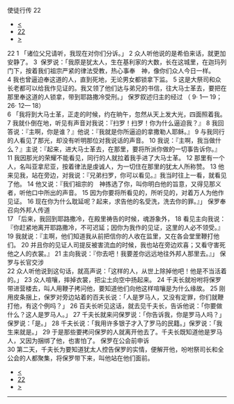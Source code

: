 ﻿





 使徒行传 22




* [<](bible/ACT21.md)
* [22](bible/ACT.md)
* [>](bible/ACT23.md)



 
22 
1 「诸位父兄请听，我现在对你们分诉。」 
2 众人听他说的是希伯来话，就更加安静了。 
3  保罗说：「我原是犹太人，生在基利家的大数，长在这城里，在迦玛列门下，按着我们祖宗严紧的律法受教，热心事奉　神，像你们众人今日一样。 
4 我也曾逼迫奉这道的人，直到死地，无论男女都锁拿下监。 
5 这是大祭司和众长老都可以给我作见证的。我又领了他们达与弟兄的书信，往大马士革去，要把在那里奉这道的人锁拿，带到耶路撒冷受刑。」 保罗叙述归主的经过 （
9·
1—
19；
26·
12—
18）  
6 「我将到大马士革，正走的时候，约在晌午，忽然从天上发大光，四面照着我。 
7 我就仆倒在地，听见有声音对我说：『扫罗！扫罗！你为什么逼迫我？』 
8 我回答说：『主啊，你是谁？』他说：『我就是你所逼迫的拿撒勒人耶稣。』 
9 与我同行的人看见了那光，却没有听明那位对我说话的声音。 
10 我说：『主啊，我当做什么？』主说：『起来，进大马士革去，在那里，要将所派你做的一切事告诉你。』 
11 我因那光的荣耀不能看见，同行的人就拉着我手进了大马士革。 
12 那里有一个人，名叫亚拿尼亚，按着律法是虔诚人，为一切住在那里的犹太人所称赞。 
13 他来见我，站在旁边，对我说：『兄弟扫罗，你可以看见。』我当时往上一看，就看见了他。 
14 他又说：『我们祖宗的　神拣选了你，叫你明白他的旨意，又得见那义者，听他口中所出的声音。 
15 因为你要将所看见的，所听见的，对着万人为他作见证。 
16 现在你为什么耽延呢？起来，求告他的名受洗，洗去你的罪。』」 保罗奉召向外邦人传道  
17 「后来，我回到耶路撒冷，在殿里祷告的时候，魂游象外， 
18 看见主向我说：『你赶紧地离开耶路撒冷，不可迟延；因你为我作的见证，这里的人必不领受。』 
19 我就说：『主啊，他们知道我从前把信你的人收在监里，又在各会堂里鞭打他们。 
20 并且你的见证人司提反被害流血的时候，我也站在旁边欢喜；又看守害死他之人的衣裳。』 
21 主向我说：『你去吧！我要差你远远地往外邦人那里去。』」 保罗与长官交涉  
22 众人听他说到这句话，就高声说：「这样的人，从世上除掉他吧！他是不当活着的。」 
23 众人喧嚷，摔掉衣裳，把尘土向空中扬起来。 
24 千夫长就吩咐将保罗带进营楼去，叫人用鞭子拷问他，要知道他们向他这样喧嚷是为什么缘故。 
25 刚用皮条捆上，保罗对旁边站着的百夫长说：「人是罗马人，又没有定罪，你们就鞭打他，有这个例吗？」 
26 百夫长听见这话，就去见千夫长，告诉他说：「你要做什么？这人是罗马人。」 
27 千夫长就来问保罗说：「你告诉我，你是罗马人吗？」保罗说：「是。」 
28 千夫长说：「我用许多银子才入了罗马的民籍。」保罗说：「我生来就是。」 
29 于是那些要拷问保罗的人就离开他去了。千夫长既知道他是罗马人，又因为捆绑了他，也害怕了。 保罗在公会前申诉  
30 第二天，千夫长为要知道犹太人控告保罗的实情，便解开他，吩咐祭司长和全公会的人都聚集，将保罗带下来，叫他站在他们面前。 
* [<](bible/ACT21.md)
* [22](bible/ACT.md)
* [>](bible/ACT23.md)





---









